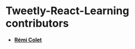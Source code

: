 Tweetly-React-Learning contributors
===================================

* **[Rémi Colet](https://github.com/Rcolet)**